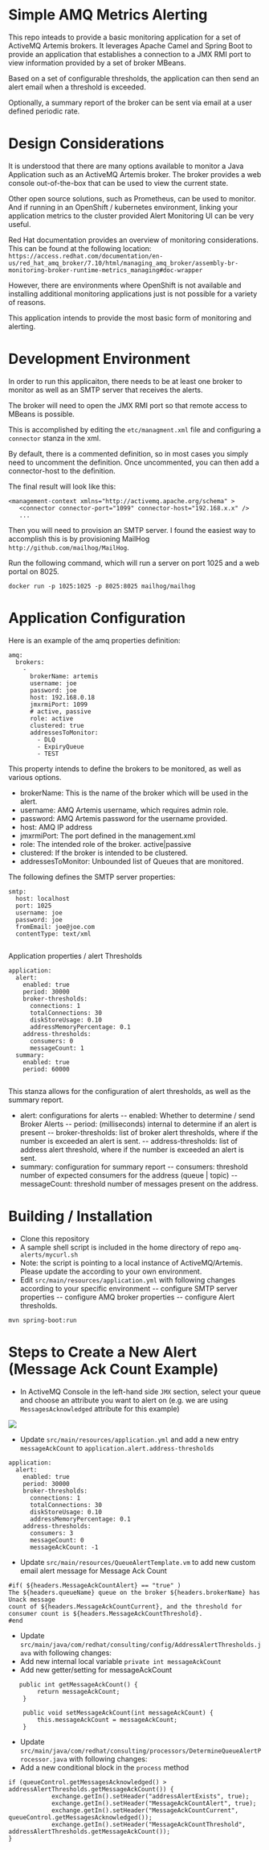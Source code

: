 # Simple AMQ Metrics Alerting

This repo inteads to provide a basic monitoring application
for a set of ActiveMQ Artemis brokers. It leverages Apache
Camel and Spring Boot to provide an application that
establishes a connection to a JMX RMI port to view 
information provided by a set of broker MBeans.

Based on a set of configurable thresholds, the application
can then send an alert email when a threshold is exceeded.

Optionally, a summary report of the broker can be sent via
email at a user defined periodic rate.

# Design Considerations

It is understood that there are many options available
to monitor a Java Application such as an ActiveMQ Artemis
broker. The broker provides a web console out-of-the-box that
can be used to view the current state.

Other open source solutions, such as Prometheus, can be used
to monitor. And if running in an OpenShift / kubernetes 
environment, linking your application metrics to the cluster
provided Alert Monitoring UI can be very useful.

Red Hat documentation provides an overview of monitoring
considerations.  This can be found at the following 
location: `https://access.redhat.com/documentation/en-us/red_hat_amq_broker/7.10/html/managing_amq_broker/assembly-br-monitoring-broker-runtime-metrics_managing#doc-wrapper`

However, there are environments where OpenShift is not 
available and installing additional monitoring applications
just is not possible for a variety of reasons.

This application intends to provide the most basic
form of monitoring and alerting.

# Development Environment

In order to run this applicaiton, there needs to be
at least one broker to monitor as well as an SMTP
server that receives the alerts.

The broker will need to open the JMX RMI port
so that remote access to MBeans is possible.

This is accomplished by editing the `etc/managment.xml`
file and configuring a `connector` stanza in the xml.

By default, there is a commented definition, so in 
most cases you simply need to uncomment the definition.
Once uncommented, you can then add a connector-host to the
definition.

The final result will look like this:

```
<management-context xmlns="http://activemq.apache.org/schema" >
   <connector connector-port="1099" connector-host="192.168.x.x" />
   ...
```

Then you will need to provision an SMTP server. I found the 
easiest way to accomplish this is by provisioning MailHog `http://github.com/mailhog/MailHog`.

Run the following command, which will run a server on port 1025 and
a web portal on 8025.

`docker run -p 1025:1025 -p 8025:8025 mailhog/mailhog`

# Application Configuration

Here is an example of the amq properties definition:

```
amq:
  brokers:
    -
      brokerName: artemis
      username: joe
      password: joe
      host: 192.168.0.18
      jmxrmiPort: 1099
      # active, passive
      role: active
      clustered: true
      addressesToMonitor:
        - DLQ
        - ExpiryQueue
        - TEST
```

This property intends to define the brokers to be monitored,
as well as various options.

- brokerName: This is the name of the broker which will be used in the alert.
- username: AMQ Artemis username, which requires admin role.
- password: AMQ Artemis password for the username provided.
- host: AMQ IP address
- jmxrmiPort: The port defined in the management.xml
- role: The intended role of the broker. active|passive
- clustered: If the broker is intended to be clustered.
- addressesToMonitor: Unbounded list of Queues that are monitored.

The following defines the SMTP server properties:

```
smtp:
  host: localhost
  port: 1025
  username: joe
  password: joe
  fromEmail: joe@joe.com
  contentType: text/xml
  
```

Application properties / alert Thresholds

```
application:
  alert: 
    enabled: true
    period: 30000
    broker-thresholds:
      connections: 1
      totalConnections: 30
      diskStoreUsage: 0.10
      addressMemoryPercentage: 0.1
    address-thresholds:
      consumers: 0
      messageCount: 1
  summary:
    enabled: true
    period: 60000 
    
```

This stanza allows for the configuration of alert
thresholds, as well as the summary report.

- alert: configurations for alerts
-- enabled: Whether to determine / send Broker Alerts
-- period: (milliseconds) internal to determine if an alert is present
-- broker-thresholds: list of broker alert thresholds, where if the number is exceeded an alert is sent.
-- address-thresholds: list of address alert threshold, where if the number is exceeded an alert is sent.
- summary: configuration for summary report
-- consumers: threshold number of expected consumers for the address (queue | topic)
-- messageCount: threshold number of messages present on the address.

# Building / Installation

- Clone this repository
- A sample shell script is included in the home directory of repo ```amq-alerts/mycurl.sh```
- Note: the script is pointing to a local instance of ActiveMQ/Artemis.  Please update the according to your own environment.
- Edit ```src/main/resources/application.yml``` with following changes according to your specific environment
-- configure SMTP server properties
-- configure AMQ broker properties
-- configure Alert thresholds. 

```shell
mvn spring-boot:run
```
# Steps to Create a New Alert (Message Ack Count Example)

- In ActiveMQ Console in the left-hand side ```JMX``` section, select your queue and choose an attribute you want to alert on (e.g. we are using ```MessagesAcknowledged``` attribute for this example)

![](amq-console.png)

- Update ```src/main/resources/application.yml``` and add a new entry ```messageAckCount``` to ```application.alert.address-thresholds```
```shell
application:
  alert: 
    enabled: true
    period: 30000
    broker-thresholds:
      connections: 1
      totalConnections: 30
      diskStoreUsage: 0.10
      addressMemoryPercentage: 0.1
    address-thresholds:
      consumers: 3
      messageCount: 0
      messageAckCount: -1
```
- Update ```src/main/resources/QueueAlertTemplate.vm``` to add new custom email alert message for Message Ack Count
```shell
#if( ${headers.MessageAckCountAlert} == "true" )
The ${headers.queueName} queue on the broker ${headers.brokerName} has Unack message
count of ${headers.MessageAckCountCurrent}, and the threshold for 
consumer count is ${headers.MessageAckCountThreshold}.
#end
```
- Update ```src/main/java/com/redhat/consulting/config/AddressAlertThresholds.java``` with following changes:
- Add new internal local variable ```private int messageAckCount```
- Add new getter/setting for messageAckCount
```shell
   public int getMessageAckCount() {
		return messageAckCount;
	}

	public void setMessageAckCount(int messageAckCount) {
		this.messageAckCount = messageAckCount;
	}
```
- Update ```src/main/java/com/redhat/consulting/processors/DetermineQueueAlertProcessor.java``` with following changes:
- Add a new conditional block in the ```process``` method
```shell
if (queueControl.getMessagesAcknowledged() > addressAlertThresholds.getMessageAckCount()) {
			exchange.getIn().setHeader("addressAlertExists", true);
			exchange.getIn().setHeader("MessageAckCountAlert", true);
			exchange.getIn().setHeader("MessageAckCountCurrent", queueControl.getMessagesAcknowledged());
			exchange.getIn().setHeader("MessageAckCountThreshold", addressAlertThresholds.getMessageAckCount());
}
```
